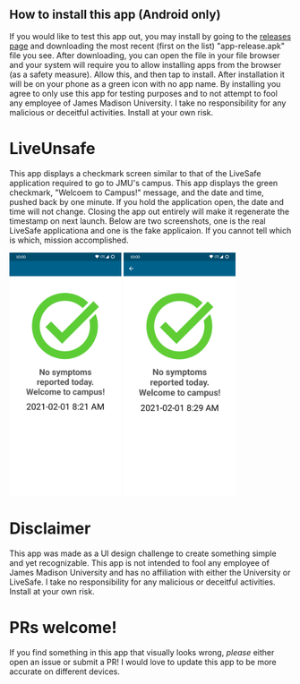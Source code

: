 ## How to install this app (Android only)
If you would like to test this app out, you may install by going to the [releases page](https://github.com/logburn/LiveUnsafe/releases) and downloading the most recent (first on the list) "app-release.apk" file you see. After downloading, you can open the file in your file browser and your system will require you to allow installing apps from the browser (as a safety measure). Allow this, and then tap to install. After installation it will be on your phone as a green icon with no app name.
By installing you agree to only use this app for testing purposes and to not attempt to fool any employee of James Madison University. I take no responsibility for any malicious or deceitful activities. Install at your own risk.

# LiveUnsafe
This app displays a checkmark screen similar to that of the LiveSafe application required to go to JMU's campus.
This app displays the green checkmark, "Welcoem to Campus!" message, and the date and time, pushed back by one minute. If you hold the application open, the date and time will not change. Closing the app out entirely will make it regenerate the timestamp on next launch.
Below are two screenshots, one is the real LiveSafe applicationa and one is the fake applicaion. If you cannot tell which is which, mission accomplished.

<img src=fake.png alt="Screenshot of fake LiveUnsafe application" title="Screenshot of fake LiveUnsafe application" width="200" /> <img src=real.png alt="Screenshot of real LiveUnsafe application" title="Screenshot of real LiveUnsafe application" width="200" />

# Disclaimer
This app was made as a UI design challenge to create something simple and yet recognizable. This app is not intended to fool any employee of James Madison University and has no affiliation with either the University or LiveSafe. I take no responsibility for any malicious or deceitful activities. Install at your own risk.

# PRs welcome!
If you find something in this app that visually looks wrong, *please* either open an issue or submit a PR! I would love to update this app to be more accurate on different devices.
